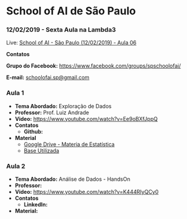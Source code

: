 # School of AI de São Paulo

### 12/02/2019 - Sexta Aula na Lambda3

Live: [School of AI - São Paulo (12/02/2019) - Aula 06](https://www.youtube.com/watch?v=Ee9oBXfJppQ)

**Contatos**

**Grupo do Facebook:** https://www.facebook.com/groups/spschoolofai/

**E-mail:** schoolofai.sp@gmail.com

### Aula 1
  
- **Tema Abordado:** Exploração de Dados
- **Professor:** Prof. Luiz Andrade
- **Video:** https://www.youtube.com/watch?v=Ee9oBXfJppQ
- **Contatos**
  - **Github:** 
- **Material** 
  - [Google Drive - Materia de Estatística](https://drive.google.com/drive/mobile/folders/10ej_EgM-Oys3NMoVwlmChHdBpX4gmlC3?usp=drive_open&fbclid=IwAR2xQlVKV4pbDuh608BqiDrt8ToZLtQcrpcmIpydx8lyS2D6h6Jo6M36DDE)
  - [Base Utilizada](http://files.grouplens.org/datasets/movielens/ml-20m.zip?fbclid=IwAR1PYVOHj49SP63PcLgy3mtnDt-HBvNeEmxLZfi2pSNYSh02NjniqA-_QjY)

### Aula 2

- **Tema Abordado:** Análise de Dados - HandsOn
- **Professor:** 
- **Video:** https://www.youtube.com/watch?v=K444RIyQCy0
- **Contatos**
  - **LinkedIn:** 
- **Material:**
